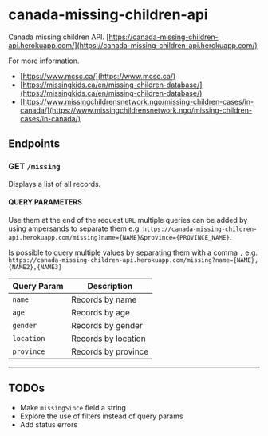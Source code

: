 # canada-missing-children-api
Canada missing children API.
[https://canada-missing-children-api.herokuapp.com/](https://canada-missing-children-api.herokuapp.com/)

For more information.

- [https://www.mcsc.ca/](https://www.mcsc.ca/)
- [https://missingkids.ca/en/missing-children-database/](https://missingkids.ca/en/missing-children-database/)
- [https://www.missingchildrensnetwork.ngo/missing-children-cases/in-canada/](https://www.missingchildrensnetwork.ngo/missing-children-cases/in-canada/)

## Endpoints

### GET `/missing`
Displays a list of all records.

#### QUERY PARAMETERS
Use them at the end of the request `URL` multiple queries can be added by using ampersands to separate them e.g. `https://canada-missing-children-api.herokuapp.com/missing?name={NAME}&province={PROVINCE_NAME}`.

Is possible to query multiple values by separating them with a comma `,` e.g. `https://canada-missing-children-api.herokuapp.com/missing?name={NAME},{NAME2},{NAME3}`

| Query Param | Description |
|-----|-----|
| `name` | Records by name |
| `age` | Records by age |
| `gender` | Records by gender |
| `location` | Records by location |
| `province` | Records by province |

---

## TODOs

- Make `missingSince` field a string <date-time>
- Explore the use of filters instead of query params
- Add status errors
